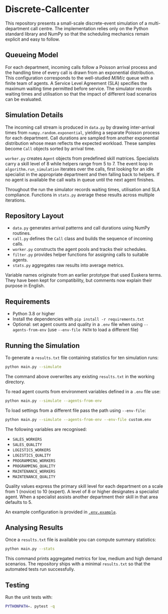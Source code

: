 # Discrete-Callcenter

This repository presents a small-scale discrete-event simulation of a multi-department call centre. The implementation relies only on the Python standard library and NumPy so that the scheduling mechanics remain explicit and easy to follow.

## Queueing Model

For each department, incoming calls follow a Poisson arrival process and the handling time of every call is drawn from an exponential distribution. This configuration corresponds to the well-studied $M/M/c$ queue with a finite team of agents. A Service Level Agreement (SLA) specifies the maximum waiting time permitted before service. The simulator records waiting times and utilisation so that the impact of different load scenarios can be evaluated.

## Simulation Details

The incoming call stream is produced in `data.py` by drawing inter-arrival times from `numpy.random.exponential`, yielding a separate Poisson process for each department. Call durations are sampled from another exponential distribution whose mean reflects the expected workload. These samples become `Call` objects sorted by arrival time.

`worker.py` creates `Agent` objects from predefined skill matrices. Specialists carry a skill level of 8 while helpers range from 5 to 7. The event loop in `algorithm.run_simulation` iterates over the calls, first looking for an idle specialist in the appropriate department and then falling back to helpers. If no agent is available the call waits in queue until the next agent finishes.

Throughout the run the simulator records waiting times, utilisation and SLA compliance. Functions in `stats.py` average these results across multiple iterations.

## Repository Layout

* `data.py` generates arrival patterns and call durations using NumPy routines.
* `call.py` defines the `Call` class and builds the sequence of incoming calls.
* `worker.py` constructs the agent pools and tracks their schedules.
* `filter.py` provides helper functions for assigning calls to suitable agents.
* `stats.py` aggregates raw results into average metrics.

Variable names originate from an earlier prototype that used Euskera terms. They have been kept for compatibility, but comments now explain their purpose in English.

## Requirements

* Python 3.8 or higher
* Install the dependencies with `pip install -r requirements.txt`
* Optional: set agent counts and quality in a `.env` file when using `--agents-from-env`
  (use `--env-file PATH` to load a different file)

## Running the Simulation

To generate a `results.txt` file containing statistics for ten simulation runs:

```bash
python main.py --simulate
```

The command above overwrites any existing `results.txt` in the working directory.

To read agent counts from environment variables defined in a `.env` file use:

```bash
python main.py --simulate --agents-from-env
```

To load settings from a different file pass the path using `--env-file`:

```bash
python main.py --simulate --agents-from-env --env-file custom.env
```

The following variables are recognised:

* `SALES_WORKERS`
* `SALES_QUALITY`
* `LOGISTICS_WORKERS`
* `LOGISTICS_QUALITY`
* `PROGRAMMING_WORKERS`
* `PROGRAMMING_QUALITY`
* `MAINTENANCE_WORKERS`
* `MAINTENANCE_QUALITY`

Quality values express the primary skill level for each department on a
scale from 1 (novice) to 10 (expert). A level of 8 or higher designates a
specialist agent. When a specialist assists another department their skill
in that area defaults to 5.

An example configuration is provided in [`.env.example`](./.env.example).

## Analysing Results

Once a `results.txt` file is available you can compute summary statistics:

```bash
python main.py --stats
```

This command prints aggregated metrics for low, medium and high demand scenarios. The repository ships with a minimal `results.txt` so that the automated tests run successfully.

## Testing

Run the unit tests with:

```bash
PYTHONPATH=. pytest -q
```


